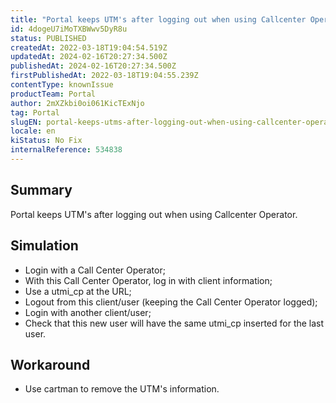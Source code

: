 ```yaml
---
title: "Portal keeps UTM's after logging out when using Callcenter Operator."
id: 4dogeU7iMoTXBWwv5DyR8u
status: PUBLISHED
createdAt: 2022-03-18T19:04:54.519Z
updatedAt: 2024-02-16T20:27:34.500Z
publishedAt: 2024-02-16T20:27:34.500Z
firstPublishedAt: 2022-03-18T19:04:55.239Z
contentType: knownIssue
productTeam: Portal
author: 2mXZkbi0oi061KicTExNjo
tag: Portal
slugEN: portal-keeps-utms-after-logging-out-when-using-callcenter-operator
locale: en
kiStatus: No Fix
internalReference: 534838
---
```


## Summary


Portal keeps UTM's  after logging out when using Callcenter Operator.



## Simulation



- Login with a Call Center Operator;
- With this Call Center Operator, log in with client information;
- Use a utmi_cp at the URL;
- Logout from this client/user (keeping the Call Center Operator logged);
- Login with another client/user;
- Check that this new user will have the same utmi_cp inserted for the last user.



## Workaround



- Use cartman to remove the UTM's information.

